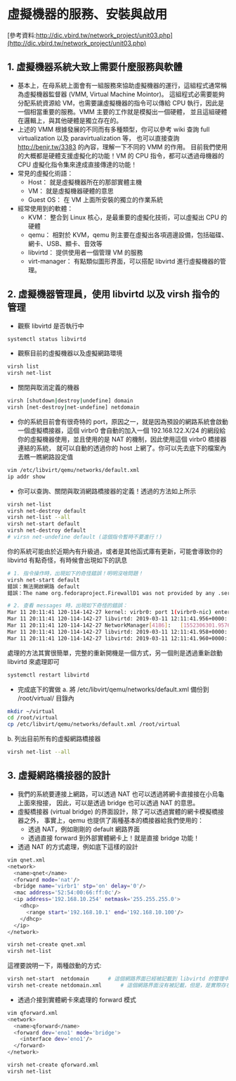 # 虛擬機器的服務、安裝與啟用
[參考資料:http://dic.vbird.tw/network_project/unit03.php](http://dic.vbird.tw/network_project/unit03.php)

## 1. 虛擬機器系統大致上需要什麼服務與軟體
- 基本上，在母系統上面會有一組服務來協助虛擬機器的運行，這組程式通常稱為虛擬機器監督器 (VMM, Virtual Machine Mointor)。 這組程式必需要能夠分配系統資源給 VM，也需要讓虛擬機器的指令可以傳給 CPU 執行，因此是一個相當重要的服務。VMM 主要的工作就是模擬出一個硬體， 並且這組硬體在邏輯上，與其他硬體是獨立存在的。
- 上述的 VMM 根據發展的不同而有多種類型，你可以參考 wiki 查詢 full virtualization 以及 paravirtualization 等， 也可以直接查詢 http://benjr.tw/3383 的內容，理解一下不同的 VMM 的作用。 目前我們使用的大概都是硬體支援虛擬化的功能！VM 的 CPU 指令，都可以透過母機器的 CPU 虛擬化指令集來達成直接傳達的功能！
- 常見的虛擬化術語：
  - Host： 就是虛擬機器所在的那部實體主機
  - VM： 就是虛擬機器硬體的意思
  - Guest OS： 在 VM 上面所安裝的獨立的作業系統
- 經常使用到的軟體：
  - KVM： 整合到 Linux 核心，是最重要的虛擬化技術，可以虛擬出 CPU 的硬體
  - qemu： 相對於 KVM，qemu 則主要在虛擬出各項週邊設備，包括磁碟、網卡、USB、顯卡、音效等
  - libvirtd： 提供使用者一個管理 VM 的服務
  - virt-manager： 有點類似圖形界面，可以搭配 libvirtd 進行虛擬機器的管理。
## 2. 虛擬機器管理員，使用 libvirtd 以及 virsh 指令的管理
- 觀察 libvirtd 是否執行中
```bash
systemctl status libvirtd
```
- 觀察目前的虛擬機器以及虛擬網路環境
```bash
virsh list
virsh net-list
```
- 關閉與取消定義的機器
```bash
virsh [shutdown|destroy|undefine] domain
virsh [net-destroy|net-undefine] netdomain
```
- 你的系統目前會有很奇特的 port，原因之一，就是因為預設的網路系統會啟動一個虛擬橋接器，這個 virbr0 會自動的加入一個 192.168.122.X/24 的網段給你的虛擬機器使用，並且使用的是 NAT 的機制，因此使用這個 virbr0 橋接器連結的系統， 就可以自動的透過你的 host 上網了。你可以先去底下的檔案內去瞧一瞧網路設定值
```bash
vim /etc/libvirt/qemu/networks/default.xml
ip addr show
```
- 你可以查詢、關閉與取消網路橋接器的定義！透過的方法如上所示
```bash
virsh net-list
virsh net-destroy default
virsh net-list --all
virsh net-start default
virsh net-destroy default
# virsn net-undefine default (這個指令暫時不要進行！)
```
你的系統可能由於近期內有升級過，或者是其他函式庫有更新，可能會導致你的 libvirtd 有點奇怪，有時候會出現如下的訊息
```bash
# 1. 指令操作時，出現如下的奇怪錯誤！明明沒啥問題！
virsh net-start default
錯誤：無法開啟網路 default
錯誤：The name org.fedoraproject.FirewallD1 was not provided by any .service files

# 2. 查看 messages 時，出現如下奇怪的錯誤：
Mar 11 20:11:41 120-114-142-27 kernel: virbr0: port 1(virbr0-nic) entered disabled state
Mar 11 20:11:41 120-114-142-27 libvirtd: 2019-03-11 12:11:41.956+0000: 4955: error : virNetDevSendEthtoolIoctl:3072 : ethtool ioctl error: 沒有此一裝置
Mar 11 20:11:41 120-114-142-27 NetworkManager[4186]:   [1552306301.9576] device (virbr0-nic): released from master device virbr0
Mar 11 20:11:41 120-114-142-27 libvirtd: 2019-03-11 12:11:41.958+0000: 4955: error : virNetDevSendEthtoolIoctl:3072 : ethtool ioctl error: 沒有此一裝置
Mar 11 20:11:41 120-114-142-27 libvirtd: 2019-03-11 12:11:41.960+0000: 4955: error : virNetDevSendEthtoolIoctl:3072 : ethtool ioctl error: 沒有此一裝置
```
處理的方法其實很簡單，完整的重新開機是一個方式，另一個則是透過重新啟動 libvirtd 來處理即可
```bash
systemctl restart libvirtd
```
- 完成底下的實做
a. 將 /etc/libvirt/qemu/networks/default.xml 備份到 /root/virtual/ 目錄內
```bash
mkdir ~/virtual
cd /root/virtual
cp /etc/libvirt/qemu/networks/default.xml /root/virtual
```
b. 列出目前所有的虛擬網路橋接器
```bash
virsh net-list --all
```
## 3.  虛擬網路橋接器的設計
- 我們的系統要連接上網路，可以透過 NAT 也可以透過將網卡直接接在小烏龜上面來撥接， 因此，可以是透過 bridge 也可以透過 NAT 的意思。
- 虛擬橋接器 (virtual bridge) 的界面設計，除了可以透過實體的網卡模擬橋接器之外， 事實上，qemu 也提供了兩種基本的橋接器給我們使用的：
  - 透過 NAT，例如剛剛的 default 網路界面
  - 透過直接 forward 到外部實體網卡上！就是直接 bridge 功能！
- 透過 NAT 的方式處理，例如底下這樣的設計
```bash
vim qnet.xml
<network>
  <name>qnet</name>
  <forward mode='nat'/>
  <bridge name='virbr1' stp='on' delay='0'/>
  <mac address='52:54:00:66:ff:0c'/>
  <ip address='192.168.10.254' netmask='255.255.255.0'>
    <dhcp>
      <range start='192.168.10.1' end='192.168.10.100'/>
    </dhcp>
  </ip>
</network>

virsh net-create qnet.xml
virsh net-list
```
這裡要說明一下，兩種啟動的方式:
```bash
virsh net-start  netdomain		# 這個網路界面已經被記載到 libvirtd 的管理中
virsh net-create netdomain.xml		# 這個網路界面沒有被記載，但是，是實際存在的一個 xml 檔案格式
```
- 透過介接到實體網卡來處理的 forward 模式
```bash
vim qforward.xml
<network>
  <name>qforward</name>
  <forward dev='eno1' mode='bridge'>
    <interface dev='eno1'/>
  </forward>
</network>

virsh net-create qforward.xml
virsh net-list
```
